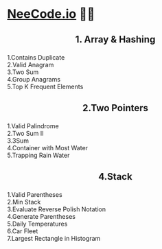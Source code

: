 # [NeeCode.io](https://neetcode.io/) 🧑‍💻


<h2><p align="center">1. Array & Hashing</p></h2>

1.Contains Duplicate <br>
2.Valid Anagram	<br>
3.Two Sum	<br>
4.Group Anagrams	<br>
5.Top K Frequent Elements <br>

<h2><p align="center">2.Two Pointers</p></h2>

1.Valid Palindrome <br>
2.Two Sum II	 <br>
3.3Sum	 <br>
4.Container with Most Water	 <br>
5.Trapping Rain Water <br>

<h2><p align="center">4.Stack</p></h2>

1.Valid Parentheses		 <br>
2.Min Stack		 <br>
3.Evaluate Reverse Polish Notation		 <br>
4.Generate Parentheses		 <br>
5.Daily Temperatures		 <br>
6.Car Fleet		 <br>
7.Largest Rectangle in Histogram	 <br>
